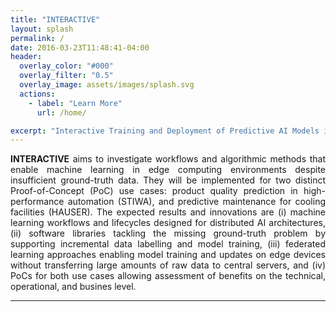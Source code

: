 ```yaml
---
title: "INTERACTIVE"
layout: splash
permalink: /
date: 2016-03-23T11:48:41-04:00
header:
  overlay_color: "#000"
  overlay_filter: "0.5"
  overlay_image: assets/images/splash.svg
  actions:
    - label: "Learn More"
      url: /home/

excerpt: "Interactive Training and Deployment of Predictive AI Models in Distributed Edge Computing Environments"
---
```

<div style="text-align: justify"> 
<b>INTERACTIVE</b>  aims to investigate workflows and algorithmic methods that enable machine learning in edge computing environments despite insufficient ground-truth data. They will be implemented for two distinct Proof-of-Concept (PoC) use cases: product quality prediction in high-performance automation (STIWA), and predictive maintenance for cooling facilities (HAUSER). The expected results and innovations are (i) machine learning workflows and lifecycles designed for distributed AI architectures, (ii) software libraries tackling the missing ground-truth problem by supporting incremental data labelling and model training, (iii) federated learning approaches enabling model training and updates on edge devices without transferring large amounts of raw data to central servers, and (iv) PoCs for both use cases allowing assessment of benefits on the technical, operational, and busines level.
</div>






---
